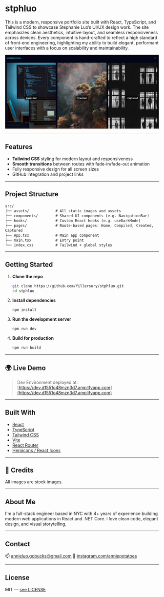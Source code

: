 # stphluo

This is a modern, responsive portfolio site built with React, TypeScript, and Tailwind CSS to showcase Stephanie Luo’s UI/UX design work. The site emphasizes clean aesthetics, intuitive layout, and seamless responsiveness across devices. Every component is hand-crafted to reflect a high standard of front-end engineering, highlighting my ability to build elegant, performant user interfaces with a focus on scalability and maintainability.

![Screenshot](./src/assets/screenshot-homepage.jpg)

---

## Features

- **Tailwind CSS** styling for modern layout and responsiveness  
- **Smooth transitions** between routes with fade-in/fade-out animation  
- Fully responsive design for all screen sizes  
- GitHub integration and project links  

---

## Project Structure

```
src/
├── assets/            # All static images and assets
├── components/        # Shared UI components (e.g. NavigationBar)
├── hooks/             # Custom React hooks (e.g. useDarkMode)
├── pages/             # Route-based pages: Home, Compiled, Created, Captured
├── App.tsx            # Main app component
├── main.tsx           # Entry point
└── index.css          # Tailwind + global styles
```

---

## Getting Started

1. **Clone the repo**
   ```bash
   git clone https://github.com/fillersury/stphluo.git
   cd stphluo
   ```

2. **Install dependencies**
   ```bash
   npm install
   ```

3. **Run the development server**
   ```bash
   npm run dev
   ```

4. **Build for production**
   ```bash
   npm run build
   ```

---

## 🌍 Live Demo

> Dev Environment deployed at: [https://dev.d1551o48mzn3d7.amplifyapp.com](https://dev.d1551o48mzn3d7.amplifyapp.com)

---

## Built With

- [React](https://react.dev/)
- [TypeScript](https://www.typescriptlang.org/)
- [Tailwind CSS](https://tailwindcss.com/)
- [Vite](https://vitejs.dev/)
- [React Router](https://reactrouter.com/)
- [Heroicons / React Icons](https://react-icons.github.io/react-icons/)

---

## 📸 Credits

All images are stock images.

---

## About Me

I'm a full-stack engineer based in NYC with 4+ years of experience building modern web applications in React and .NET Core. I love clean code, elegant design, and visual storytelling.

---

## Contact

📫 [annieluo.gobucks@gmail.com](mailto:annieluo.gobucks@gmail.com)
📸 [instagram.com/anniepotatoes](https://instagram.com/anniepotatoes)

---

## License

MIT — [see LICENSE](LICENSE)
